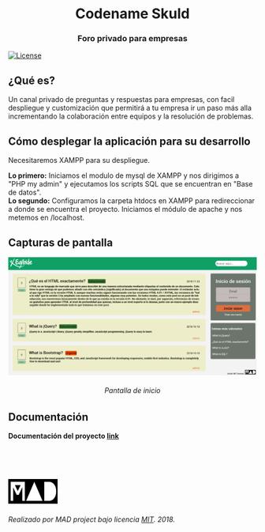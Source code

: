 <h1 align="center">Codename Skuld</h1>
<h3 align="center">Foro privado para empresas</h3>

[![License](https://img.shields.io/badge/license-MIT-lightgrey.svg?longCache=true&style=flat)](https://github.com/UDA-Corporation/UDA_app/blob/master/LICENSE)

## ¿Qué es?
Un canal privado de preguntas y respuestas para empresas, con facil despliegue y customización que permitirá a tu empresa ir un paso más alla incrementando la colaboración entre equipos y la resolución de problemas.

## Cómo desplegar la aplicación para su desarrollo
Necesitaremos XAMPP para su despliegue.
<br/>

**Lo primero:** Iniciamos el modulo de mysql de XAMPP y nos dirigimos a "PHP my admin" y ejecutamos los scripts SQL que se encuentran en "Base de datos".
<br/>
**Lo segundo:** Configuramos la carpeta htdocs en XAMPP para redireccionar a donde se encuentra el proyecto. Iniciamos el módulo de apache y nos metemos en /localhost.

## Capturas de pantalla  
![Inicio](Media/Inicio.PNG)
<h6 align="center">Pantalla de inicio</h6>

## Documentación
**Documentación del proyecto [link](Documentacion/Documentación.pdf)** 

<br/><br/><br/>

<img src="Media/Logo.jpeg" height="50" width="100" alt="Logo"/> 

###### Realizado por MAD project bajo licencia [MIT](LICENSE). 2018.

